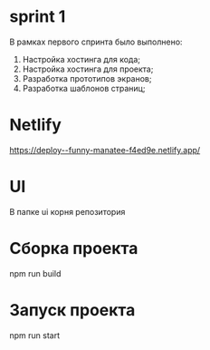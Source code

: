 # sprint 1
 В рамках первого спринта было выполнено:
 1) Настройка хостинга для кода;
 2) Настройка хостинга для проекта;
 3) Разработка прототипов экранов;
 4) Разработка шаблонов страниц;
# Netlify
https://deploy--funny-manatee-f4ed9e.netlify.app/
# UI
В папке ui корня репозитория 
# Сборка проекта
npm run build
# Запуск проекта
npm run start
